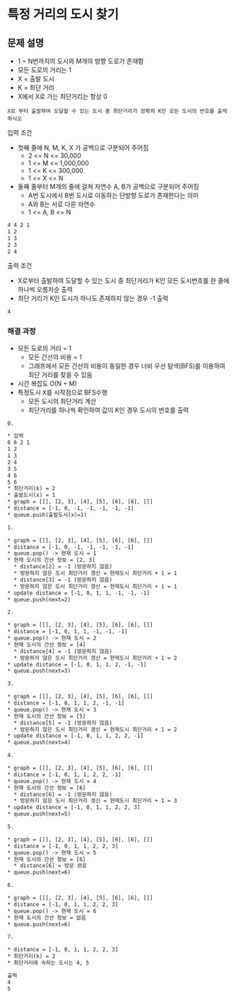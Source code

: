 # 특정 거리의 도시 찾기

## 문제 설명

* 1 ~ N번까지의 도시와 M개의 방향 도로가 존재함
* 모든 도로의 거리는 1
* X = 출발 도시
* K = 최단 거리
* X에서 X로 가는 최단거리는 항상 0

`X로 부터 출발하여 도달할 수 있는 도시 중 최단거리가 정확히 K인 모든 도시의 번호를 출력하시오`

입력 조건

* 첫째 줄에 N, M, K, X 가 공백으로 구분되어 주어짐
  * 2 <= N <= 30,000
  * 1 <= M <= 1,000,000
  * 1 <= K <= 300,000
  * 1 <= X <= N
* 둘째 줄부터 M개의 줄에 걸쳐 자연수 A, B가 공백으로 구분되어 주어짐
  * A번 도시에서 B번 도시로 이동하는 단방향 도로가 존재한다는 의미
  * A와 B는 서로 다른 자연수
  * 1 <= A, B <= N

```txt
4 4 2 1
1 2
1 3
2 3
2 4
```

출력 조건

* X로부터 출발하여 도달할 수 있는 도시 중 최단거리가 K인 모든 도시번호를 한 줄에 하나씩 오름차순 출력
* 최단 거리가 K인 도시가 하나도 존재하지 않는 경우 -1 출력

```txt
4
```

### 해결 과정

* 모든 도로의 거리 = 1
  * 모든 간선의 비용 = 1
  * 그래프에서 모든 간선의 비용이 동일한 경우 너비 우선 탐색(BFS)를 이용하여 최단 거리를 찾을 수 있음
* 시간 복잡도 O(N + M)
* 특정도시 X를 시작점으로 BFS수행
  * 모든 도시의 최단거리 계산
  * 최단거리를 하나씩 확인하여 값이 K인 경우 도시의 번호를 출력

```txt
0.

* 입력
6 6 2 1
1 2
1 3
2 4
3 5
4 6
5 6
* 최단거리(k) = 2
* 출발도시(x) = 1
* graph = [[], [2, 3], [4], [5], [6], [6], []]
* distance = [-1, 0, -1, -1, -1, -1, -1]
* queue.push(출발도시(x)=1) 
```

```txt
1.

* graph = [[], [2, 3], [4], [5], [6], [6], []]
* distance = [-1, 0, -1, -1, -1, -1, -1]
* queue.pop() -> 현재 도시 = 1
* 현재 도시의 간선 정보 = [2, 3]
  * distance[2] = -1 (방문하지 않음)
  * 방문하지 않은 도시 최단거리 갱신 = 현재도시 최단거리 + 1 = 1
  * distance[3] = -1 (방문하지 않음)
  * 방문하지 않은 도시 최단거리 갱신 = 현재도시 최단거리 + 1 = 1
* update distance = [-1, 0, 1, 1, -1, -1, -1]
* queue.push(next=2)
```

```txt
2.

* graph = [[], [2, 3], [4], [5], [6], [6], []]
* distance = [-1, 0, 1, 1, -1, -1, -1]
* queue.pop() -> 현재 도시 = 2
* 현재 도시의 간선 정보 = [4]
  * distance[4] = -1 (방문하지 않음)
  * 방문하지 않은 도시 최단거리 갱신 = 현재도시 최단거리 + 1 = 2
* update distance = [-1, 0, 1, 1, 2, -1, -1]
* queue.push(next=3)
```

```txt
3.

* graph = [[], [2, 3], [4], [5], [6], [6], []]
* distance = [-1, 0, 1, 1, 2, -1, -1]
* queue.pop() -> 현재 도시 = 3
* 현재 도시의 간선 정보 = [5]
  * distance[5] = -1 (방문하지 않음)
  * 방문하지 않은 도시 최단거리 갱신 = 현재도시 최단거리 + 1 = 2
* update distance = [-1, 0, 1, 1, 2, 2, -1]
* queue.push(next=4)
```

```txt
4.

* graph = [[], [2, 3], [4], [5], [6], [6], []]
* distance = [-1, 0, 1, 1, 2, 2, -1]
* queue.pop() -> 현재 도시 = 4
* 현재 도시의 간선 정보 = [6]
  * distance[6] = -1 (방문하지 않음)
  * 방문하지 않은 도시 최단거리 갱신 = 현재도시 최단거리 + 1 = 3
* update distance = [-1, 0, 1, 1, 2, 2, 3]
* queue.push(next=5)
```

```txt
5.

* graph = [[], [2, 3], [4], [5], [6], [6], []]
* distance = [-1, 0, 1, 1, 2, 2, 3]
* queue.pop() -> 현재 도시 = 5
* 현재 도시의 간선 정보 = [6]
  * distance[6] = 방문 완료
* queue.push(next=6)
```

```txt
6.

* graph = [[], [2, 3], [4], [5], [6], [6], []]
* distance = [-1, 0, 1, 1, 2, 2, 3]
* queue.pop() -> 현재 도시 = 6
* 현재 도시의 간선 정보 = 없음
* queue.push(next=6)
```

```txt
7.

* distance = [-1, 0, 1, 1, 2, 2, 3]
* 최단거리(k) = 2
* 최단거리에 속하는 도시는 4, 5

출력
4
5
```
